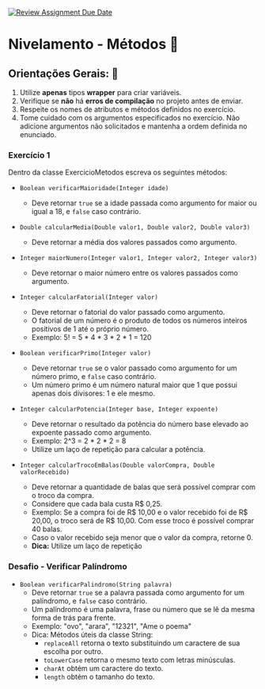 [![Review Assignment Due Date](https://classroom.github.com/assets/deadline-readme-button-22041afd0340ce965d47ae6ef1cefeee28c7c493a6346c4f15d667ab976d596c.svg)](https://classroom.github.com/a/p5wqcQK2)
# Nivelamento - Métodos 📎

## Orientações Gerais: 🚨
1. Utilize **apenas** tipos **wrapper** para criar variáveis.
2. Verifique se **não** há **erros de compilação** no projeto antes de enviar.
3. Respeite os nomes de atributos e métodos definidos no exercício.
4. Tome cuidado com os argumentos especificados no exercício. Não adicione argumentos não solicitados e mantenha a ordem definida no enunciado.

### Exercício 1

Dentro da classe ExercicioMetodos escreva os seguintes métodos:

- `Boolean verificarMaioridade(Integer idade)`
  - Deve retornar `true` se a idade passada como argumento for maior ou igual a 18, e `false` caso contrário.


- `Double calcularMedia(Double valor1, Double valor2, Double valor3)`
  - Deve retornar a média dos valores passados como argumento.


- `Integer maiorNumero(Integer valor1, Integer valor2, Integer valor3)`
  - Deve retornar o maior número entre os valores passados como argumento.


- `Integer calcularFatorial(Integer valor)`
  - Deve retornar o fatorial do valor passado como argumento.
  - O fatorial de um número é o produto de todos os números inteiros positivos de 1 até o próprio número.
  - Exemplo: 5! = 5 * 4 * 3 * 2 * 1 = 120


- `Boolean verificarPrimo(Integer valor)`
  - Deve retornar `true` se o valor passado como argumento for um número primo, e `false` caso contrário.
  - Um número primo é um número natural maior que 1 que possui apenas dois divisores: 1 e ele mesmo.


- `Integer calcularPotencia(Integer base, Integer expoente)`
  - Deve retornar o resultado da potência do número base elevado ao expoente passado como argumento.
  - Exemplo: 2^3 = 2 * 2 * 2 = 8
  - Utilize um laço de repetição para calcular a potência.


- `Integer calcularTrocoEmBalas(Double valorCompra, Double valorRecebido)`
  - Deve retornar a quantidade de balas que será possível comprar com o troco da compra.
  - Considere que cada bala custa R$ 0,25.
  - Exemplo: Se a compra foi de R\$ 10,00 e o valor recebido foi de R\$ 20,00, o troco será de R\$ 10,00. Com esse troco é possível comprar 40 balas.
  - Caso o valor recebido seja menor que o valor da compra, retorne 0.
  - **Dica:** Utilize um laço de repetição

### Desafio - Verificar Palíndromo

- `Boolean verificarPalindromo(String palavra)`
  - Deve retornar `true` se a palavra passada como argumento for um palíndromo, e `false` caso contrário.
  - Um palíndromo é uma palavra, frase ou número que se lê da mesma forma de trás para frente.
  - Exemplo: "ovo", "arara", "12321", "Ame o poema"
  - Dica: Métodos úteis da classe String:
    - `replaceAll` retorna o texto substituindo um caractere de sua escolha por outro.
    - `toLowerCase` retorna o mesmo texto com letras minúsculas.
    - `charAt` obtém um caractere do texto.
    - `length` obtém o tamanho do texto.
